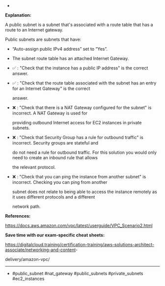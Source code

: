 *

**Explanation:**

A public subnet is a subnet that's associated with a route table that has a route to an Internet gateway.

Public subnets are subnets that have:

* “Auto-assign public IPv4 address” set to “Yes”.

* The subnet route table has an attached Internet Gateway.

* ✅ :  "Check that the instance has a public IP address" is the correct answer.

* ✅ :  "Check that the route table associated with the subnet has an entry for an Internet Gateway" is the correct

  answer.

* ❌ :  "Check that there is a NAT Gateway configured for the subnet" is incorrect. A NAT Gateway is used for

  providing outbound Internet access for EC2 instances in private subnets.

* ❌ :  "Check that Security Group has a rule for outbound traffic" is incorrect. Security groups are stateful and

  do not need a rule for outbound traffic. For this solution you would only need to create an inbound rule that allows

  the relevant protocol.

* ❌ :  "Check that you can ping the instance from another subnet" is incorrect. Checking you can ping from another

  subnet does not relate to being able to access the instance remotely as it uses different protocols and a different

  network path.

**References:**

<https://docs.aws.amazon.com/vpc/latest/userguide/VPC_Scenario2.html>

**Save time with our exam-specific cheat sheets:**

<https://digitalcloud.training/certification-training/aws-solutions-architect-associate/networking-and-content>-

delivery/amazon-vpc/

----
* #public_subnet #nat_gateway #public_subnets #private_subnets #ec2_instances
